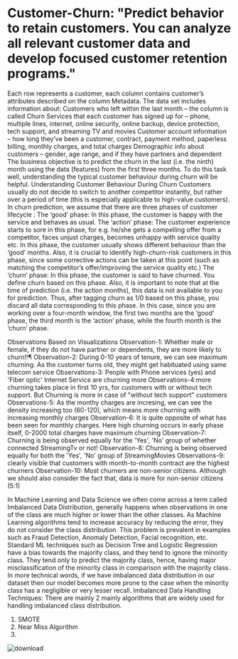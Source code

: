 # Customer-Churn: "Predict behavior to retain customers. You can analyze all relevant customer data and develop focused customer retention programs."
Each row represents a customer, each column contains customer’s attributes described on the column Metadata.  The data set includes information about:  Customers who left within the last month – the column is called Churn Services that each customer has signed up for – phone, multiple lines, internet, online security, online backup, device protection, tech support, and streaming TV and movies Customer account information – how long they’ve been a customer, contract, payment method, paperless billing, monthly charges, and total charges Demographic info about customers – gender, age range, and if they have partners and dependent
The business objective is to predict the churn in the last (i.e. the ninth) month using the data (features) from the first three months. To do this task well, understanding the typical customer behaviour during churn will be helpful.
Understanding Customer Behaviour During Churn Customers usually do not decide to switch to another competitor instantly, but rather over a period of time (this is especially applicable to high-value customers). In churn prediction, we assume that there are three phases of customer lifecycle :
The ‘good’ phase: In this phase, the customer is happy with the service and behaves as usual.
The ‘action’ phase: The customer experience starts to sore in this phase, for e.g. he/she gets a compelling offer from a competitor, faces unjust charges, becomes unhappy with service quality etc. In this phase, the customer usually shows different behaviour than the ‘good’ months. Also, it is crucial to identify high-churn-risk customers in this phase, since some corrective actions can be taken at this point (such as matching the competitor’s offer/improving the service quality etc.)
The ‘churn’ phase: In this phase, the customer is said to have churned. You define churn based on this phase. Also, it is important to note that at the time of prediction (i.e. the action months), this data is not available to you for prediction. Thus, after tagging churn as 1/0 based on this phase, you discard all data corresponding to this phase.
In this case, since you are working over a four-month window, the first two months are the ‘good’ phase, the third month is the ‘action’ phase, while the fourth month is the ‘churn’ phase.


Observations Based on Visualizations
Observation-1: Whether male or female, if they do not have partner or dependents, they are more likely to churn!!¶
Observation-2: During 0-10 years of tenure, we can see maximum churning. As the customer turns old, they might get habituated using same telecom service
Observations-3: People with Phone services (yes) and 'Fiber optic' Internet Service are churning more
Observations-4:more churning takes place in first 10 yrs, for customers with or without tech support. But Churning is more in case of "without tech support" customers
Observations-5: As the monthy charges are incresing, we can see the density increasing too (60-120), which means more churning with increasing monthly charges
Observation-6: It is quite opposite of what has been seen for monthly charges. Here high churning occurs in early phase itself, 0-2000 total charges have maximum churning
Observation-7: Churning is being observed equally for the 'Yes', 'No' group of whether connected StreamingTv or not!
Observation-8: Churning is being observed equally for both the 'Yes', 'No' group of StreamingMovies
Observations-9: clearly visible that customers with month-to-month contract are the highest churners
Observation-10: Most churners are non-senior citizens. Although we should also consider the fact that, data is more for non-senior citizens (5:1)

In Machine Learning and Data Science we often come across a term called Imbalanced Data Distribution, generally happens when observations in one of the class are much higher or lower than the other classes. As Machine Learning algorithms tend to increase accuracy by reducing the error, they do not consider the class distribution. This problem is prevalent in examples such as Fraud Detection, Anomaly Detection, Facial recognition, etc.
Standard ML techniques such as Decision Tree and Logistic Regression have a bias towards the majority class, and they tend to ignore the minority class. They tend only to predict the majority class, hence, having major misclassification of the minority class in comparison with the majority class. In more technical words, if we have imbalanced data distribution in our dataset then our model becomes more prone to the case when the minority class has a negligible or very lesser recall.
Imbalanced Data Handling Techniques: There are mainly 2 mainly algorithms that are widely used for handling imbalanced class distribution. 

1. SMOTE 
2. Near Miss Algorithm
3. 
![download](https://user-images.githubusercontent.com/68055586/137069256-15316626-0320-4249-867a-878a15484520.png)

